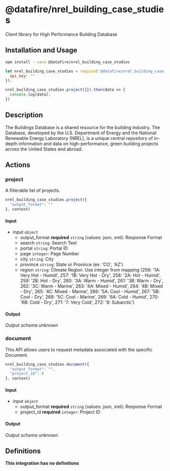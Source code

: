 # @datafire/nrel_building_case_studies

Client library for High Performance Building Database

## Installation and Usage
```bash
npm install --save @datafire/nrel_building_case_studies
```
```js
let nrel_building_case_studies = require('@datafire/nrel_building_case_studies').create({
  api_key: ""
});

nrel_building_case_studies.project({}).then(data => {
  console.log(data);
})
```

## Description

The Buildings Database is a shared resource for the building industry. The Database, developed by the U.S. Department of Energy and the National Renewable Energy Laboratory (NREL), is a unique central repository of in-depth information and data on high-performance, green building projects across the United States and abroad.  

## Actions

### project
A filterable list of projects.


```js
nrel_building_case_studies.project({
  "output_format": ""
}, context)
```

#### Input
* input `object`
  * output_format **required** `string` (values: json, xml): Response Format
  * search `string`: Search Text
  * portal `string`: Portal ID
  * page `integer`: Page Number
  * city `string`: City
  * province `string`: State or Province (ex: 'CO', 'AZ')
  * region `string`: Climate Region.  Use integer from mapping (256: '1A: Very Hot - Humid', 257: '1B: Very Hot - Dry', 258: '2A: Hot - Humid', 259: '2B: Hot - Dry', 260: '3A: Warm - Humid', 261: '3B: Warm - Dry', 262: '3C: Warm - Marine', 263: '4A: Mixed - Humid', 264: '4B: Mixed - Dry', 265: '4C: Mixed - Marine', 266: '5A: Cool - Humid', 267: '5B: Cool - Dry', 268: '5C: Cool - Marine', 269: '6A: Cold - Humid', 270: '6B: Cold - Dry', 271: '7: Very Cold', 272: '8: Subarctic')

#### Output
*Output schema unknown*

### document
This API allows users to request metadata associated with the specific Document.


```js
nrel_building_case_studies.document({
  "output_format": "",
  "project_id": 0
}, context)
```

#### Input
* input `object`
  * output_format **required** `string` (values: json, xml): Response Format
  * project_id **required** `integer`: Project ID

#### Output
*Output schema unknown*



## Definitions

**This integration has no definitions**
